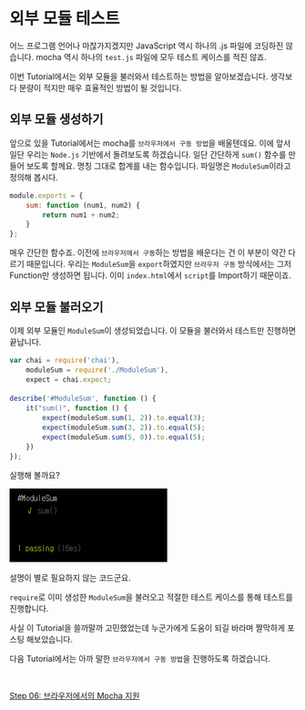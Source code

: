 # 외부 모듈 테스트

어느 프로그램 언어나 마찮가지겠지만 JavaScript 역시 하나의 .js 파일에 코딩하진 않습니다. mocha 역시 하나의 `test.js` 파일에 모두 테스트 케이스를 적진 않죠.

이번 Tutorial에서는 외부 모듈을 불러와서 테스트하는 방법을 알아보겠습니다. 생각보다 분량이 적지만 매우 효율적인 방법이 될 것입니다.


## 외부 모듈 생성하기

앞으로 있을 Tutorial에서는 mocha를 `브라우저에서 구동 방법`을 배울텐데요. 이에 앞서 일단 우리는 `Node.js` 기반에서 돌려보도록 하겠습니다.
일단 간단하게 `sum()` 함수를 만들어 보도록 할께요. 명칭 그대로 합계를 내는 함수입니다. 파일명은 `ModuleSum`이라고 정의해 봅시다.

```javascript
module.exports = {
    sum: function (num1, num2) {
        return num1 + num2;
    }
};
```

매우 간단한 함수죠. 이전에 `브라우저에서 구동`하는 방법을 배운다는 건 이 부분이 약간 다르기 때문입니다.
우리는 `ModuleSum`을 `export`하였지만 `브라우저 구동` 방식에서는 그저 Function만 생성하면 됩니다.
이미 `index.html`에서 `script`를 Import하기 때문이죠.

## 외부 모듈 불러오기

이제 외부 모듈인 `ModuleSum`이 생성되었습니다. 이 모듈을 불러와서 테스트만 진행하면 끝납니다.

```javascript
var chai = require('chai'),
    moduleSum = require('./ModuleSum'),
    expect = chai.expect;

describe('#ModuleSum', function () {
    it("sum()", function () {
        expect(moduleSum.sum(1, 2)).to.equal(3);
        expect(moduleSum.sum(3, 2)).to.equal(5);
        expect(moduleSum.sum(5, 0)).to.equal(5);
    })
});
```

실행해 볼까요?

![result01](./result_thumbnail_01.png)


설명이 별로 필요하지 않는 코드군요. 

`require`로 이미 생성한 `ModuleSum`을 불러오고 적절한 테스트 케이스를 통해 테스트를 진행합니다.

사실 이 Tutorial을 쓸까말까 고민했었는데 누군가에게 도움이 되길 바라며 짤막하게 포스팅 해보았습니다.

다음 Tutorial에서는 아까 말한 `브라우저에서 구동 방법`을 진행하도록 하겠습니다.

<br>

[Step 06: 브라우저에서의 Mocha 지원](https://github.com/kdydesign/Mocha-Tutorial/tree/master/step02-chai)
 